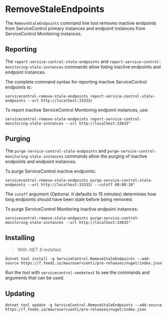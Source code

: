 # RemoveStaleEndpoints

The `RemoveStaleEndpoints` command line tool removes inactive endpoints from ServiceControl primary instances and endpoint instances from ServiceControl Monitoring instances.

## Reporting

The `report-service-control-stale-endpoints` and `report-service-control-monitoring-stale-instances` commands allow listing inactive endpoints and endpoint instances.

The complete command syntax for reporting inactive ServiceControl endpoints is:

```shell
servicecontrol-remove-stale-endpoints report-service-control-stale-endpoints --url http://localhost:33333/
```

To report inactive ServiceControl Monitoring endpoint instances, use:

```shell
servicecontrol-remove-stale-endpoints report-service-control-monitoring-stale-instances --url http://localhost:33633"
```

## Purging

The `purge-service-control-stale-endpoints` and `purge-service-control-monitoring-stale-instances` commands allow the purging of inactive endpoints and endpoint instances.

To purge ServiceControl inactive endpoints:

```shell
servicecontrol-remove-stale-endpoints purge-service-control-stale-endpoints --url http://localhost:33333/ --cutoff 00:00:10"
```

The `cutoff` argument (Optional. It defaults to 15 minutes) determines how long endpoints should have been stale before being removed.

To purge ServiceControl Monitoring inactive endpoint instances:

```shell
servicecontrol-remove-stale-endpoints purge-service-control-monitoring-stale-instances --url http://localhost:33633"
```

## Installing

> With .NET 8 installed

```shell
dotnet tool install -g ServiceControl.RemoveStaleEndpoints --add-source https://f.feedz.io/mauroservienti/pre-releases/nuget/index.json
```

Run the tool with `servicecontrol-smoketest` to see the commands and arguments that can be used.

## Updating

```shell
dotnet tool update -g ServiceControl.RemoveStaleEndpoints --add-source https://f.feedz.io/mauroservienti/pre-releases/nuget/index.json
```
